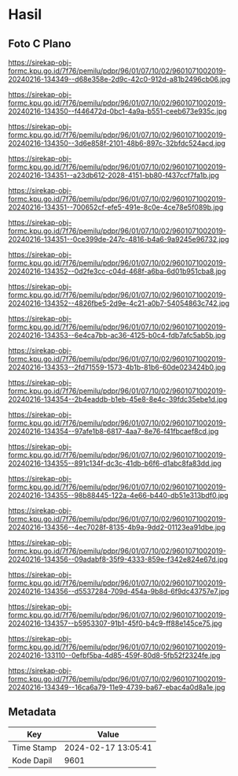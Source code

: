 # Hasil

## Foto C Plano

https://sirekap-obj-formc.kpu.go.id/7f76/pemilu/pdpr/96/01/07/10/02/9601071002019-20240216-134349--d68e358e-2d9c-42c0-912d-a81b2496cb06.jpg

https://sirekap-obj-formc.kpu.go.id/7f76/pemilu/pdpr/96/01/07/10/02/9601071002019-20240216-134350--f446472d-0bc1-4a9a-b551-ceeb673e935c.jpg

https://sirekap-obj-formc.kpu.go.id/7f76/pemilu/pdpr/96/01/07/10/02/9601071002019-20240216-134350--3d6e858f-2101-48b6-897c-32bfdc524acd.jpg

https://sirekap-obj-formc.kpu.go.id/7f76/pemilu/pdpr/96/01/07/10/02/9601071002019-20240216-134351--a23db612-2028-4151-bb80-f437ccf7fa1b.jpg

https://sirekap-obj-formc.kpu.go.id/7f76/pemilu/pdpr/96/01/07/10/02/9601071002019-20240216-134351--700652cf-efe5-491e-8c0e-4ce78e5f089b.jpg

https://sirekap-obj-formc.kpu.go.id/7f76/pemilu/pdpr/96/01/07/10/02/9601071002019-20240216-134351--0ce399de-247c-4816-b4a6-9a9245e96732.jpg

https://sirekap-obj-formc.kpu.go.id/7f76/pemilu/pdpr/96/01/07/10/02/9601071002019-20240216-134352--0d2fe3cc-c04d-468f-a6ba-6d01b951cba8.jpg

https://sirekap-obj-formc.kpu.go.id/7f76/pemilu/pdpr/96/01/07/10/02/9601071002019-20240216-134352--4826fbe5-2d9e-4c21-a0b7-54054863c742.jpg

https://sirekap-obj-formc.kpu.go.id/7f76/pemilu/pdpr/96/01/07/10/02/9601071002019-20240216-134353--6e4ca7bb-ac36-4125-b0c4-fdb7afc5ab5b.jpg

https://sirekap-obj-formc.kpu.go.id/7f76/pemilu/pdpr/96/01/07/10/02/9601071002019-20240216-134353--2fd71559-1573-4b1b-81b6-60de023424b0.jpg

https://sirekap-obj-formc.kpu.go.id/7f76/pemilu/pdpr/96/01/07/10/02/9601071002019-20240216-134354--2b4eaddb-b1eb-45e8-8e4c-39fdc35ebe1d.jpg

https://sirekap-obj-formc.kpu.go.id/7f76/pemilu/pdpr/96/01/07/10/02/9601071002019-20240216-134354--97afe1b8-6817-4aa7-8e76-f41fbcaef8cd.jpg

https://sirekap-obj-formc.kpu.go.id/7f76/pemilu/pdpr/96/01/07/10/02/9601071002019-20240216-134355--891c134f-dc3c-41db-b6f6-d1abc8fa83dd.jpg

https://sirekap-obj-formc.kpu.go.id/7f76/pemilu/pdpr/96/01/07/10/02/9601071002019-20240216-134355--98b88445-122a-4e66-b440-db51e313bdf0.jpg

https://sirekap-obj-formc.kpu.go.id/7f76/pemilu/pdpr/96/01/07/10/02/9601071002019-20240216-134356--4ec7028f-8135-4b9a-9dd2-01123ea91dbe.jpg

https://sirekap-obj-formc.kpu.go.id/7f76/pemilu/pdpr/96/01/07/10/02/9601071002019-20240216-134356--09adabf8-35f9-4333-859e-f342e824e67d.jpg

https://sirekap-obj-formc.kpu.go.id/7f76/pemilu/pdpr/96/01/07/10/02/9601071002019-20240216-134356--d5537284-709d-454a-9b8d-6f9dc43757e7.jpg

https://sirekap-obj-formc.kpu.go.id/7f76/pemilu/pdpr/96/01/07/10/02/9601071002019-20240216-134357--b5953307-91b1-45f0-b4c9-ff88e145ce75.jpg

https://sirekap-obj-formc.kpu.go.id/7f76/pemilu/pdpr/96/01/07/10/02/9601071002019-20240216-133110--0efbf5ba-4d85-459f-80d8-5fb52f2324fe.jpg

https://sirekap-obj-formc.kpu.go.id/7f76/pemilu/pdpr/96/01/07/10/02/9601071002019-20240216-134349--16ca6a79-11e9-4739-ba67-ebac4a0d8a1e.jpg


## Metadata

| Key        | Value               |
| ---------- | ------------------- |
| Time Stamp | 2024-02-17 13:05:41 |
| Kode Dapil | 9601                |



